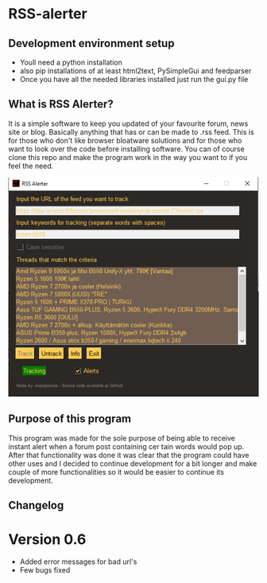 # RSS-alerter

Development environment setup
------------------------------

- Youll need a python installation
- also pip installations of at least html2text, PySimpleGui and feedparser
- Once you have all the needed libraries installed just run the gui.py file

What is RSS Alerter?
---------------------
It is a simple software to keep you updated of your favourite forum, news site or blog.
Basically anything that has or can be made to .rss feed. This is for those who don't like 
browser bloatware solutions and for those who want to look over the code before installing 
software. You can of course clone this repo and make the program work in the way you want to 
if you feel the need.

![Preview picture](preview.PNG)


Purpose of this program
------------------------

This program was made for the sole purpose of being able to receive instant alert
 when a forum post containing cer tain words would pop up. After that functionality
 was done it was clear that the program could have other uses and I decided to continue
  development for a bit longer and make couple of more functionalities so it would be 
  easier to continue its development.
  
  
Changelog
----------
Version 0.6
============
- Added error messages for bad url's
- Few bugs fixed
